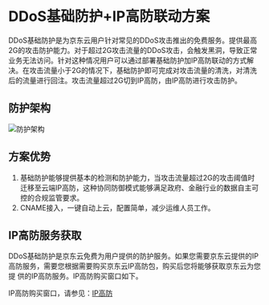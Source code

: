# DDoS基础防护+IP高防联动方案

DDoS基础防护是为京东云用户针对常见的DDoS攻击推出的免费服务。提供最高2G的攻击防护能力。对于超过2G攻击流量的DDoS攻击，会触发黑洞，导致正常业务无法访问。针对这种情况用户可以通过部署基础防护加IP高防联动的方式解决。在攻击流量小于2G的情况下，基础防护即可完成对攻击流量的清洗，对清洗后的流量进行回注。攻击流量超过2G切到IP高防，由IP高防进行攻击防护。

## 防护架构

![防护架构](https://github.com/jdcloudcom/cn/blob/edit/image/Basic%20Anti-DDos/best_pritice.png)


## 方案优势

1. 基础防护能够提供基本的检测和防护能力，当攻击流量超过2G的攻击阈值时迁移至云端IP高防，这种协同防御模式能够满足政府、金融行业的数据自主可控的合规监管要求。
2. CNAME接入，一键自动上云，配置简单，减少运维人员工作。

## IP高防服务获取

DDoS基础防护是京东云免费为用户提供的防护服务。如果您需要京东云提供的IP高防服务，需要您根据需要购买京东云IP高防包，购买后您将能够获取京东云为您提
供的IP高防服务。IP高防购买窗口如下。

IP高防购买窗口，请参见：[IP高防](https://www.jdcloud.com/products/ipanti)

